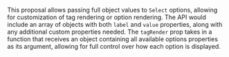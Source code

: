 This proposal allows passing full object values to `Select` options, allowing for customization of tag rendering or option rendering. The API would include an array of objects with both `label` and `value` properties, along with any additional custom properties needed. The `tagRender` prop takes in a function that receives an object containing all available options properties as its argument, allowing for full control over how each option is displayed.
